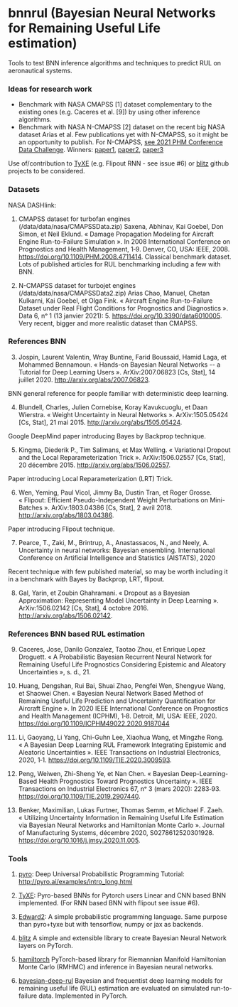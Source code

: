 # bnnrul (Bayesian Neural Networks for Remaining Useful Life estimation)

Tools to test BNN inference algorithms and techniques to predict RUL on aeronautical systems.

### Ideas for research work
- Benchmark with NASA CMAPSS [1] dataset complementary to the existing ones (e.g. Caceres et al. [9]) by using other inference algorithms.
-  Benchmark with NASA N-CMAPSS [2] dataset on the recent big NASA dataset Arias et al.
Few publications yet with N-CMAPSS, so it might be an opportunity to publish.
    For N-CMAPSS, [see 2021 PHM Conference Data Challenge](https://data.phmsociety.org/2021-phm-conference-data-challenge/). Winners: [paper1](https://papers.phmsociety.org/index.php/phmconf/article/view/3108), [paper2](https://papers.phmsociety.org/index.php/phmconf/article/view/3109), [paper3](https://papers.phmsociety.org/index.php/phmconf/article/view/3110)

Use of/contribution to [TyXE](https://github.com/TyXe-BDL/TyXe) (e.g. Flipout RNN - see issue #6) or [blitz](https://github.com/piEsposito/blitz-bayesian-deep-learning) github projects to be considered.

### Datasets

NASA DASHlink:

1) CMAPSS dataset for turbofan engines (/data/data/nasa/CMAPSSData.zip)
Saxena, Abhinav, Kai Goebel, Don Simon, et Neil Eklund. « Damage Propagation Modeling for Aircraft Engine Run-to-Failure Simulation ». In 2008 International Conference on Prognostics and Health Management, 1‑9. Denver, CO, USA: IEEE, 2008. https://doi.org/10.1109/PHM.2008.4711414.
Classical benchmark dataset. Lots of published articles for RUL benchmarking including a few with BNN.

2) N-CMAPSS dataset for turbojet engines (/data/data/nasa/CMAPSSData2.zip)
Arias Chao, Manuel, Chetan Kulkarni, Kai Goebel, et Olga Fink. « Aircraft Engine Run-to-Failure Dataset under Real Flight Conditions for Prognostics and Diagnostics ». Data 6, nᵒ 1 (13 janvier 2021): 5. https://doi.org/10.3390/data6010005.
Very recent, bigger and more realistic dataset than CMAPSS.


### References BNN

3) Jospin, Laurent Valentin, Wray Buntine, Farid Boussaid, Hamid Laga, et Mohammed Bennamoun. « Hands-on Bayesian Neural Networks -- a Tutorial for Deep Learning Users ». ArXiv:2007.06823 [Cs, Stat], 14 juillet 2020. http://arxiv.org/abs/2007.06823.

BNN general reference for people familiar with deterministic deep learning.

4) Blundell, Charles, Julien Cornebise, Koray Kavukcuoglu, et Daan Wierstra. « Weight Uncertainty in Neural Networks ». ArXiv:1505.05424 [Cs, Stat], 21 mai 2015. http://arxiv.org/abs/1505.05424.

Google DeepMind paper introducing Bayes by Backprop technique.

5) Kingma, Diederik P., Tim Salimans, et Max Welling. « Variational Dropout and the Local Reparameterization Trick ». ArXiv:1506.02557 [Cs, Stat], 20 décembre 2015. http://arxiv.org/abs/1506.02557.

Paper introducing Local Reparameterization (LRT) Trick.

6) Wen, Yeming, Paul Vicol, Jimmy Ba, Dustin Tran, et Roger Grosse. « Flipout: Efficient Pseudo-Independent Weight Perturbations on Mini-Batches ». ArXiv:1803.04386 [Cs, Stat], 2 avril 2018. http://arxiv.org/abs/1803.04386.

Paper introducing Flipout technique.

7) Pearce, T., Zaki, M., Brintrup, A., Anastassacos, N., and Neely, A. Uncertainty in neural networks: Bayesian
ensembling. International Conference on Artificial Intelligence and Statistics (AISTATS), 2020

Recent technique with few published material, so may be worth including it in a benchmark with Bayes by Backprop, LRT, flipout. 

8) Gal, Yarin, et Zoubin Ghahramani. « Dropout as a Bayesian Approximation: Representing Model Uncertainty in Deep Learning ». ArXiv:1506.02142 [Cs, Stat], 4 octobre 2016. http://arxiv.org/abs/1506.02142.


### References BNN based RUL estimation
9) Caceres, Jose, Danilo Gonzalez, Taotao Zhou, et Enrique Lopez Droguett. « A Probabilistic Bayesian Recurrent Neural Network for Remaining Useful Life Prognostics Considering Epistemic and Aleatory Uncertainties », s. d., 21.

10) Huang, Dengshan, Rui Bai, Shuai Zhao, Pengfei Wen, Shengyue Wang, et Shaowei Chen. « Bayesian Neural Network Based Method of Remaining Useful Life Prediction and Uncertainty Quantification for Aircraft Engine ». In 2020 IEEE International Conference on Prognostics and Health Management (ICPHM), 1‑8. Detroit, MI, USA: IEEE, 2020. https://doi.org/10.1109/ICPHM49022.2020.9187044

11) Li, Gaoyang, Li Yang, Chi-Guhn Lee, Xiaohua Wang, et Mingzhe Rong. « A Bayesian Deep Learning RUL Framework Integrating Epistemic and Aleatoric Uncertainties ». IEEE Transactions on Industrial Electronics, 2020, 1‑1. https://doi.org/10.1109/TIE.2020.3009593.

12) Peng, Weiwen, Zhi-Sheng Ye, et Nan Chen. « Bayesian Deep-Learning-Based Health Prognostics Toward Prognostics Uncertainty ». IEEE Transactions on Industrial Electronics 67, nᵒ 3 (mars 2020): 2283‑93. https://doi.org/10.1109/TIE.2019.2907440.

13)  Benker, Maximilian, Lukas Furtner, Thomas Semm, et Michael F. Zaeh. « Utilizing Uncertainty Information in Remaining Useful Life Estimation via Bayesian Neural Networks and Hamiltonian Monte Carlo ». Journal of Manufacturing Systems, décembre 2020, S0278612520301928. https://doi.org/10.1016/j.jmsy.2020.11.005.


### Tools
1) [pyro](https://pyro.ai/): Deep Universal Probabilistic Programming
Tutorial: http://pyro.ai/examples/intro_long.html

2) [TyXE](https://github.com/TyXe-BDL/TyXe): Pyro-based BNNs for Pytorch users
Linear and CNN based BNN implemented.
(For RNN based BNN with flipout see issue #6).

3) [Edward2](https://github.com/google/edward2):
A simple probabilistic programming language. Same purpose than pyro+tyxe but with tensorflow, numpy or jax as backends.

4) [blitz](https://github.com/piEsposito/blitz-bayesian-deep-learning)
A simple and extensible library to create Bayesian Neural Network layers on PyTorch. 

5) [hamiltorch](https://github.com/AdamCobb/hamiltorch)
PyTorch-based library for Riemannian Manifold Hamiltonian Monte Carlo (RMHMC) and inference in Bayesian neural networks.

6) [bayesian-deep-rul](https://github.com/kkangshen/bayesian-deep-rul)
Bayesian and frequentist deep learning models for remaining useful life (RUL) estimation are evaluated on simulated run-to-failure data. Implemented in PyTorch.




